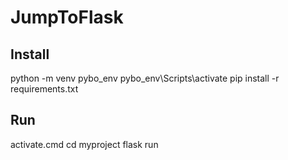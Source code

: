 # JumpToFlask

## Install
python -m venv pybo_env
pybo_env\Scripts\activate
pip install -r requirements.txt

## Run
activate.cmd
cd myproject
flask run
